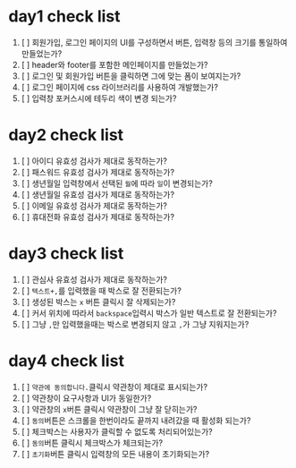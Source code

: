# day1 check list
1. [ ] 회원가입, 로그인 페이지의 UI를 구성하면서 버튼, 입력창 등의 크기를 통일하여 만들었는가?
2. [ ] header와 footer를 포함한 메인페이지를 만들었는가?
3. [ ] 로그인 및 회원가입 버튼을 클릭하면 그에 맞는 폼이 보여지는가?
4. [ ] 로그인 페이지에 css 라이브러리를 사용하여 개발했는가?
5. [ ] 입력창 포커스시에 테두리 색이 변경 되는가?

# day2 check list
1. [ ] 아이디 유효성 검사가 제대로 동작하는가?
2. [ ] 패스워드 유효성 검사가 제대로 동작하는가?
3. [ ] 생년월일 입력창에서 선택된 `월`에 따라 `일`이 변경되는가?
4. [ ] 생년월일 유효성 검사가 제대로 동작하는가?
5. [ ] 이메일 유효성 검사가 제대로 동작하는가?
6. [ ] 휴대전화 유효성 검사가 제대로 동작하는가?

# day3 check list
1. [ ] 관심사 유효성 검사가 제대로 동작하는가?
2. [ ] `텍스트+,`를 입력했을 때 박스로 잘 전환되는가?
3. [ ] 생성된 박스는 `x` 버튼 클릭시 잘 삭제되는가?
4. [ ] 커서 위치에 따라서 `backspace`입력시 박스가 일반 텍스트로 잘 전환되는가?
5. [ ] 그냥 `,`만 입력했을때는 박스로 변경되지 않고 `,`가 그냥 지워지는가?

# day4 check list
1. [ ] `약관에 동의합니다.`클릭시 약관창이 제대로 표시되는가?
2. [ ] 약관창이 요구사항과 UI가 동일한가?
3. [ ] 약관창의 `x`버튼 클릭시 약관창이 그냥 잘 닫히는가?
4. [ ] `동의`버튼은 스크롤을 한번이라도 끝까지 내려갔을 때 활성화 되는가?
5. [ ] 체크박스는 사용자가 클릭할 수 없도록 처리되어있는가?
6. [ ] `동의`버튼 클릭시 체크박스가 체크되는가?
7. [ ] `초기화`버튼 클릭시 입력창의 모든 내용이 초기화되는가?